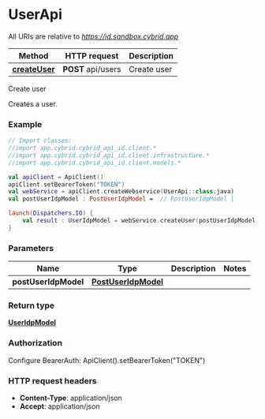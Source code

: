 # UserApi

All URIs are relative to *https://id.sandbox.cybrid.app*

Method | HTTP request | Description
------------- | ------------- | -------------
[**createUser**](UserApi.md#createUser) | **POST** api/users | Create user



Create user

Creates a user.  

### Example
```kotlin
// Import classes:
//import app.cybrid.cybrid_api_id.client.*
//import app.cybrid.cybrid_api_id.client.infrastructure.*
//import app.cybrid.cybrid_api_id.client.models.*

val apiClient = ApiClient()
apiClient.setBearerToken("TOKEN")
val webService = apiClient.createWebservice(UserApi::class.java)
val postUserIdpModel : PostUserIdpModel =  // PostUserIdpModel | 

launch(Dispatchers.IO) {
    val result : UserIdpModel = webService.createUser(postUserIdpModel)
}
```

### Parameters

Name | Type | Description  | Notes
------------- | ------------- | ------------- | -------------
 **postUserIdpModel** | [**PostUserIdpModel**](PostUserIdpModel.md)|  |

### Return type

[**UserIdpModel**](UserIdpModel.md)

### Authorization


Configure BearerAuth:
    ApiClient().setBearerToken("TOKEN")

### HTTP request headers

 - **Content-Type**: application/json
 - **Accept**: application/json

